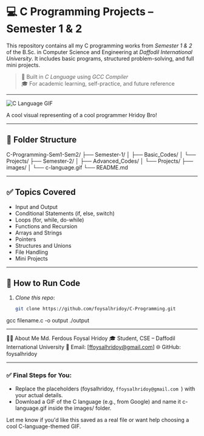 # 💻 C Programming Projects – Semester 1 & 2

This repository contains all my C programming works from *Semester 1 & 2* of the B.Sc. in Computer Science and Engineering at *Daffodil International University*. It includes basic programs, structured problem-solving, and full mini projects.

> 📌 Built in *C Language* using *GCC Compiler*  
> 🎓 For academic learning, self-practice, and future reference

---

![C Language GIF](https://media4.giphy.com/media/v1.Y2lkPTc5MGI3NjExaHFzZTY3eWV3bDV3ZHZpbDJ5MnN0eW45cWVscDgzc3BuaDI5MnNtcCZlcD12MV9pbnRlcm5hbF9naWZfYnlfaWQmY3Q9Zw/pbIavlMZE7TkcVriMM/giphy.gif)

A cool visual representing of a cool programmer Hridoy Bro!

---

## 📁 Folder Structure
C-Programming-Sem1-Sem2/
├── Semester-1/
│ ├── Basic_Codes/
│ └── Projects/
├── Semester-2/
│ ├── Advanced_Codes/
│ └── Projects/
├── images/
│ └── c-language.gif
└── README.md

---

## ✅ Topics Covered

- Input and Output
- Conditional Statements (if, else, switch)
- Loops (for, while, do-while)
- Functions and Recursion
- Arrays and Strings
- Pointers
- Structures and Unions
- File Handling
- Mini Projects

---

## 🚀 How to Run Code

1. *Clone this repo*:
   ```bash
   git clone https://github.com/foysalhridoy/C-Programming.git
gcc filename.c -o output
./output

---

👨‍💻 About Me
Md. Ferdous Foysal Hridoy
🎓 Student, CSE – Daffodil International University
📧 Email: [ffoysalhridoy@gmail.com]
🌐 GitHub: foysalhridoy


---

### ✅ Final Steps for You:
- Replace the placeholders (foysalhridoy, `ffoysalhridoy@gmail.com `) with your actual details.
- Download a GIF of the C language (e.g., from Google) and name it c-language.gif inside the images/ folder.

Let me know if you'd like this saved as a real file or want help choosing a cool C-language-themed GIF.
